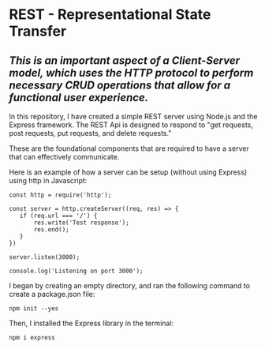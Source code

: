 # **REST - Representational State Transfer** 

## *This is an important aspect of a Client-Server model, which uses the HTTP protocol to perform necessary CRUD operations that allow for a functional user experience.*

In this repository, I have created a simple REST server using Node.js and the Express framework. The REST Api is designed to respond to "get requests, post requests, put requests, and delete requests." 

These are the foundational components that are required to have a server that can effectively communicate. 

Here is an example of how a server can be setup (without using Express) using http in Javascript: 
 ```ssh
const http = require('http'); 

const server = http.createServer((req, res) => {
    if (req.url === '/') {
        res.write('Test response'); 
        res.end(); 
    } 
}) 

server.listen(3000); 

console.log('Listening on port 3000'); 
```

I began by creating an empty directory, and ran the following command to create a package.json file: 
 ```ssh
 npm init --yes 
 ```
 
 Then, I installed the Express library in the terminal: 
  ```ssh
  npm i express 
  ```
